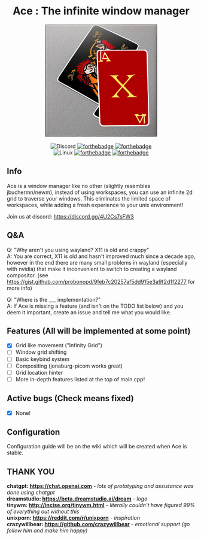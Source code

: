 
<div align = center>

# Ace : The infinite window manager

<img src="https://github.com/gloggers99/ace/raw/main/logo.png" width="300" height="300" alt="banner">

![Discord](https://img.shields.io/badge/%3CGNU/Cord%3E-%237289DA.svg?style=for-the-badge&logo=discord&logoColor=white)
[![forthebadge](https://forthebadge.com/images/badges/made-with-c-plus-plus.svg)](https://forthebadge.com)
[![forthebadge](https://forthebadge.com/images/badges/built-with-swag.svg)](https://forthebadge.com)  
![Linux](https://img.shields.io/badge/Linux-FCC624?style=for-the-badge&logo=linux&logoColor=black)
[![forthebadge](https://forthebadge.com/images/badges/mom-made-pizza-rolls.svg)](https://forthebadge.com)
[![forthebadge](https://forthebadge.com/images/badges/reading-6th-grade-level.svg)](https://forthebadge.com)
</div>

## Info
Ace is a window manager like no other (slightly resembles jbuchermn/newm), instead of using workspaces, you can use an infinite 2d grid to traverse your windows. This eliminates the limited space of workspaces, while adding a fresh experience to your unix environment!

Join us at discord: https://discord.gg/4U2Cs7sFW3

## Q&A
Q: "Why aren't you using wayland? X11 is old and crappy"  
A: You are correct, X11 is old and hasn't improved much since a decade ago, however in the end there are many small problems in wayland (especially with nvidia) that make it inconvenient to switch to creating a wayland compositor. (see https://gist.github.com/probonopd/9feb7c20257af5dd915e3a9f2d1f2277 for more info)

Q: "Where is the ___ implementation?"  
A: If Ace is missing a feature (and isn't on the TODO list below) and you deem it important, create an issue and tell me what you would like.

## Features (All will be implemented at some point)
- [X] Grid like movement ("Infinity Grid")
- [ ] Window grid shifting
- [ ] Basic keybind system
- [ ] Compositing (jonaburg-picom works great)
- [ ] Grid location hinter
- [ ] More in-depth features listed at the top of main.cpp!

## Active bugs (Check means fixed)
- [X] None!

## Configuration
Configuration guide will be on the wiki which will be created when Ace is stable.

## THANK YOU
**chatgpt: https://chat.openai.com** - *lots of prototyping and assistance was done using chatgpt*  
**dreamstudio: https://beta.dreamstudio.ai/dream** - *logo*  
**tinywm: http://incise.org/tinywm.html** - *literally couldn't have figured 99% of everything out without this*  
**unixporn: https://reddit.com/r/unixporn** - *inspiration*  
**crazywillbear: https://github.com/crazywillbear** - *emotional support (go follow him and make him happy)*  